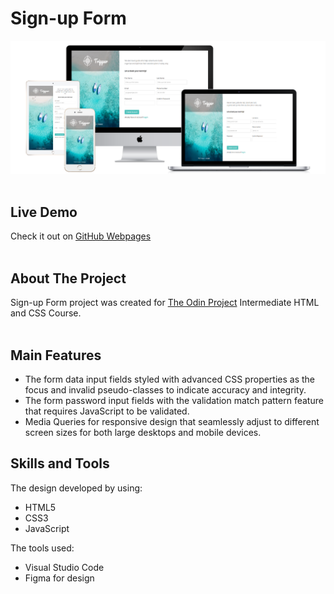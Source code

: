 # Sign-up Form


![the project preview](./images/preview.png)</br>
<br>

## Live Demo

Check it out on [GitHub Webpages](https://redwanhaitami.github.io/sign-up-form)</br>
<br>

## About The Project

Sign-up Form project was created for [The Odin Project](https://www.theodinproject.com/lessons/node-path-intermediate-html-and-css-sign-up-form) Intermediate HTML and CSS Course.</br>
</br>

## Main Features

- The form data input fields styled with advanced CSS properties as the focus and invalid pseudo-classes to indicate accuracy and integrity.
- The form password input fields with the validation match pattern feature that requires JavaScript to be validated.
- Media Queries for responsive design that seamlessly adjust to different screen sizes for both large desktops and mobile devices.

## Skills and Tools 

The design developed by using:

- HTML5
- CSS3
- JavaScript

The tools used:

- Visual Studio Code
- Figma for design
